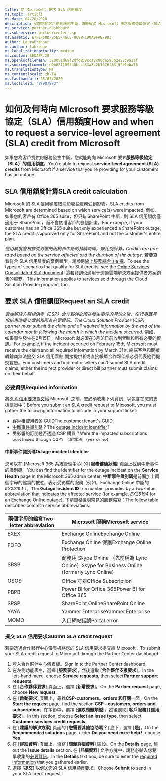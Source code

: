 ```yaml
---
title: 向 Microsoft 要求 SLA 信用額度
ms.topic: article
ms.date: 04/28/2020
description: 如果您的客戶遇到服務中斷，請瞭解從 Microsoft 要求服務等級協定（SLA）點數的優點、限制和程式。
ms.service: partner-dashboard
ms.subservice: partnercenter-csp
ms.assetid: E7F1F68D-25E5-46C5-9C98-1D0A9FAB7993
author: LauraBrenner
ms.author: labrenne
ms.localizationpriority: medium
ms.custom: SEOAPR.20
ms.openlocfilehash: 328051d69f2dfd869cca8c80de595b2e27c9a1af
ms.sourcegitcommit: e9b627159745bcce53a8c2b1676f63f5249bba76
ms.translationtype: MT
ms.contentlocale: zh-TW
ms.lasthandoff: 05/07/2020
ms.locfileid: "82907873"
---
```

# <a name="how-and-when-to-request-a-service-level-agreement-sla-credit-from-microsoft"></a><span data-ttu-id="02edd-103">如何及何時向 Microsoft 要求服務等級協定（SLA）信用額度</span><span class="sxs-lookup"><span data-stu-id="02edd-103">How and when to request a service-level agreement (SLA) credit from Microsoft</span></span>

<span data-ttu-id="02edd-104">如果您為客戶提供的服務發生中斷，您就能夠向 Microsoft 要求**服務等級協定（SLA）的信用額度**。</span><span class="sxs-lookup"><span data-stu-id="02edd-104">You're able to request **service-level agreement (SLA) credits** from Microsoft if a service that you're providing for your customers has an outage.</span></span>

## <a name="sla-credit-calculation"></a><span data-ttu-id="02edd-105">SLA 信用額度計算</span><span class="sxs-lookup"><span data-stu-id="02edd-105">SLA credit calculation</span></span>

<span data-ttu-id="02edd-106">Microsoft 的 SLA 信用額度取決於哪些服務受到影響。</span><span class="sxs-lookup"><span data-stu-id="02edd-106">SLA credits from Microsoft are determined based on which service(s) were impacted.</span></span> <span data-ttu-id="02edd-107">例如，如果您的客戶有 Office 365 suite，但只有 SharePoint 中斷，則 SLA 信用額度僅適用于 SharePoint，而不會核准客戶的整個計畫。</span><span class="sxs-lookup"><span data-stu-id="02edd-107">For example, if your customer has an Office 365 suite but only experienced a SharePoint outage, the SLA credit is approved only for SharePoint and not the customer's entire plan.</span></span>

<span data-ttu-id="02edd-108">*信用額度會根據受影響的服務和中斷的持續時間，按比例計算。*</span><span class="sxs-lookup"><span data-stu-id="02edd-108">*Credits are pro-rated based on the service affected and the duration of the outage.*</span></span> <span data-ttu-id="02edd-109">若要查看符合 SLA 信用額度的案例類型，請參閱[線上服務綜合 sla 檔](http://www.microsoftvolumelicensing.com/DocumentSearch.aspx?Mode=3&DocumentTypeId=37)。</span><span class="sxs-lookup"><span data-stu-id="02edd-109">To see the types of scenarios that qualify for SLA credits, see the [Online Services Consolidated SLA document](http://www.microsoftvolumelicensing.com/DocumentSearch.aspx?Mode=3&DocumentTypeId=37).</span></span> <span data-ttu-id="02edd-110">這套資訊也適用于透過雲端解決方案提供者方案銷售的服務。</span><span class="sxs-lookup"><span data-stu-id="02edd-110">This information applies to services sold through the Cloud Solution Provider program, too.</span></span>

## <a name="request-an-sla-credit"></a><span data-ttu-id="02edd-111">要求 SLA 信用額度</span><span class="sxs-lookup"><span data-stu-id="02edd-111">Request an SLA credit</span></span>

<span data-ttu-id="02edd-112">*雲端解決方案提供者（CSP）合作夥伴必須在發生事件的月份之後，在行事曆月份結束時提交索賠和所有必要資訊。*</span><span class="sxs-lookup"><span data-stu-id="02edd-112">*The Cloud Solution Provider (CSP) partner must submit the claim and all required information by the end of the calendar month following the month in which the incident occurred.*</span></span> <span data-ttu-id="02edd-113">例如，如果事件發生在2月15日，Microsoft 就必須在3月31日前收到索賠和所有必要的資訊。</span><span class="sxs-lookup"><span data-stu-id="02edd-113">For example, if the incident occurred on February 15th, Microsoft must receive the claim and all required information by March 31st.</span></span> <span data-ttu-id="02edd-114">終端客戶和間接轉銷商無法提交 SLA 信用索賠;間接提供者或直接帳單合作夥伴都必須代表他們提交宣告。</span><span class="sxs-lookup"><span data-stu-id="02edd-114">End customers and indirect resellers can't submit SLA credit claims; either the indirect provider or direct bill partner must submit claims on their behalf.</span></span>

### <a name="required-information"></a><span data-ttu-id="02edd-115">必要資訊</span><span class="sxs-lookup"><span data-stu-id="02edd-115">Required information</span></span>

<span data-ttu-id="02edd-116">將[SLA 信用要求提交](#submit-sla-credit-request)給 Microsoft 之前，您必須收集下列資訊，以包含在您的支援票證中：</span><span class="sxs-lookup"><span data-stu-id="02edd-116">Before you [submit an SLA credit request](#submit-sla-credit-request) to Microsoft, you must gather the following information to include in your support ticket:</span></span>

- <span data-ttu-id="02edd-117">客戶租使用者的 GUID</span><span class="sxs-lookup"><span data-stu-id="02edd-117">The customer tenant's GUID</span></span>
- <span data-ttu-id="02edd-118">[中斷事件識別碼](#outage-incident-identifier)？</span><span class="sxs-lookup"><span data-stu-id="02edd-118">The [outage incident identifier](#outage-incident-identifier)?</span></span>
- <span data-ttu-id="02edd-119">受影響的訂閱是否透過 CSP 購買？</span><span class="sxs-lookup"><span data-stu-id="02edd-119">Were the impacted subscriptions purchased through CSP?</span></span> <span data-ttu-id="02edd-120">（*是*或*否*）</span><span class="sxs-lookup"><span data-stu-id="02edd-120">(*yes* or *no*)</span></span>

#### <a name="outage-incident-identifier"></a><span data-ttu-id="02edd-121">中斷事件識別碼</span><span class="sxs-lookup"><span data-stu-id="02edd-121">Outage incident identifier</span></span>

<span data-ttu-id="02edd-122">您可以在 [Microsoft 365 系統管理中心] 的 [**服務健康狀態**] 頁面上找到中斷事件的識別碼。</span><span class="sxs-lookup"><span data-stu-id="02edd-122">You can find the identifier for the outage incident on the **Service Health** page in the Microsoft 365 admin center.</span></span> <span data-ttu-id="02edd-123">**中斷事件識別碼**是前面加上兩個字母的縮寫的數位，表示受影響的服務（例如，Exchange Online 中斷的*EX25194* ）。</span><span class="sxs-lookup"><span data-stu-id="02edd-123">The **Outage Incident ID** is a number preceded by a two-letter abbreviation that indicates the affected service (for example, *EX25194* for an Exchange Online outage).</span></span> <span data-ttu-id="02edd-124">下清單格說明常見的服務縮寫：</span><span class="sxs-lookup"><span data-stu-id="02edd-124">The follow table describes common service abbreviations:</span></span>

| <span data-ttu-id="02edd-125">兩個字母的縮寫</span><span class="sxs-lookup"><span data-stu-id="02edd-125">Two-letter abbreviation</span></span> | <span data-ttu-id="02edd-126">Microsoft 服務</span><span class="sxs-lookup"><span data-stu-id="02edd-126">Microsoft service</span></span> |
| ----------------------- | ----------------- |
| <span data-ttu-id="02edd-127">EX</span><span class="sxs-lookup"><span data-stu-id="02edd-127">EX</span></span> | <span data-ttu-id="02edd-128">Exchange Online</span><span class="sxs-lookup"><span data-stu-id="02edd-128">Exchange Online</span></span> |
| <span data-ttu-id="02edd-129">FO</span><span class="sxs-lookup"><span data-stu-id="02edd-129">FO</span></span> | <span data-ttu-id="02edd-130">Exchange Online 保護</span><span class="sxs-lookup"><span data-stu-id="02edd-130">Exchange Online Protection</span></span> |
| <span data-ttu-id="02edd-131">SB</span><span class="sxs-lookup"><span data-stu-id="02edd-131">SB</span></span> | <span data-ttu-id="02edd-132">商務用 Skype Online （先前稱為 Lync Online）</span><span class="sxs-lookup"><span data-stu-id="02edd-132">Skype for Business Online (formerly Lync Online)</span></span> |
| <span data-ttu-id="02edd-133">OS</span><span class="sxs-lookup"><span data-stu-id="02edd-133">OS</span></span> | <span data-ttu-id="02edd-134">Office 訂閱</span><span class="sxs-lookup"><span data-stu-id="02edd-134">Office Subscription</span></span> |
| <span data-ttu-id="02edd-135">PB</span><span class="sxs-lookup"><span data-stu-id="02edd-135">PB</span></span> | <span data-ttu-id="02edd-136">Power BI for Office 365</span><span class="sxs-lookup"><span data-stu-id="02edd-136">Power BI for Office 365</span></span> |
| <span data-ttu-id="02edd-137">SP</span><span class="sxs-lookup"><span data-stu-id="02edd-137">SP</span></span> | <span data-ttu-id="02edd-138">SharePoint Online</span><span class="sxs-lookup"><span data-stu-id="02edd-138">SharePoint Online</span></span> |
| <span data-ttu-id="02edd-139">YA</span><span class="sxs-lookup"><span data-stu-id="02edd-139">YA</span></span> | <span data-ttu-id="02edd-140">Yammer Enterprise</span><span class="sxs-lookup"><span data-stu-id="02edd-140">Yammer Enterprise</span></span> |
| <span data-ttu-id="02edd-141">MO</span><span class="sxs-lookup"><span data-stu-id="02edd-141">MO</span></span> | <span data-ttu-id="02edd-142">入口網站錯誤</span><span class="sxs-lookup"><span data-stu-id="02edd-142">Portal error</span></span> |

### <a name="submit-sla-credit-request"></a><span data-ttu-id="02edd-143">提交 SLA 信用要求</span><span class="sxs-lookup"><span data-stu-id="02edd-143">Submit SLA credit request</span></span>

<span data-ttu-id="02edd-144">若要透過合作夥伴中心儀表板將您的 SLA 信用要求提交給 Microsoft：</span><span class="sxs-lookup"><span data-stu-id="02edd-144">To submit your SLA credit request to Microsoft through the Partner Center dashboard:</span></span>

1. <span data-ttu-id="02edd-145">登入合作夥伴中心儀表板。</span><span class="sxs-lookup"><span data-stu-id="02edd-145">Sign in to the Partner Center dashboard.</span></span>
2. <span data-ttu-id="02edd-146">在左側功能表中，選擇 [**服務要求**]，然後選取 [**合作夥伴支援要求**]。</span><span class="sxs-lookup"><span data-stu-id="02edd-146">In the left-hand menu, choose **Service requests**, then select **Partner support requests**.</span></span>
3. <span data-ttu-id="02edd-147">在 [**合作夥伴要求**] 頁面上，選擇 [**新增要求**]。</span><span class="sxs-lookup"><span data-stu-id="02edd-147">On the **Partner request** page, choose **New request**.</span></span>
4. <span data-ttu-id="02edd-148">在 [**啟動要求**] 頁面上，尋找**CSP-customers、orders 和訂閱**一節。</span><span class="sxs-lookup"><span data-stu-id="02edd-148">On the **Start the request** page, find the section **CSP - customers, orders and subscriptions**.</span></span> <span data-ttu-id="02edd-149">在本節中，選擇 [**選取問題類型**]，然後選取 [**客戶服務] [信用要求**]。</span><span class="sxs-lookup"><span data-stu-id="02edd-149">In this section, choose **Select an issue type**, then select **Customer services credit requests**.</span></span>
5. <span data-ttu-id="02edd-150">在 [**建議的解決方案**] 頁面的 [**您需要其他協助嗎？**] 底下，選擇 [**是]**。</span><span class="sxs-lookup"><span data-stu-id="02edd-150">On the **Recommended solutions** page, under **Do you need more help?**, choose **Yes**.</span></span>
6. <span data-ttu-id="02edd-151">在 [**詳細資料**] 頁面上，填寫 [**問題詳細資料**] 區段。</span><span class="sxs-lookup"><span data-stu-id="02edd-151">On the **Details** page, fill out the **Issue details** section.</span></span> <span data-ttu-id="02edd-152">在 [**詳細資料**] 文字方塊中，請務必輸入您稍早收集的[必要資訊](#required-information)。</span><span class="sxs-lookup"><span data-stu-id="02edd-152">In the **Details** text box, be sure to enter the [required information](#required-information) that you gathered earlier.</span></span>
7. <span data-ttu-id="02edd-153">選擇 [**提交**] 以傳送您的 SLA 信用額度要求。</span><span class="sxs-lookup"><span data-stu-id="02edd-153">Choose **Submit** to send in your SLA credit request.</span></span>
